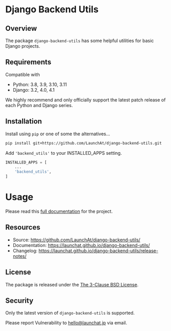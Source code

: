 # Django Backend Utils

## Overview

The package `django-backend-utils` has some helpful utilities for basic Django projects.

## Requirements

Compatible with

* Python: 3.8, 3.9, 3.10, 3.11
* Django: 3.2, 4.0, 4.1

We highly recommend and only officially support the latest patch release of each Python and Django series.

## Installation

Install using `pip` or one of some the alternatives...

```sh
pip install git+https://github.com/LaunchAt/django-backend-utils.git
```

Add `'backend_utils'` to your INSTALLED_APPS setting.

```python
INSTALLED_APPS = [
    ...
    'backend_utils',
]
```

# Usage

Please read this [full documentation](https://launchat.github.io/django-backend-utils/) for the project.

## Resources

* Source: https://github.com/LaunchAt/django-backend-utils/
* Documentation: https://launchat.github.io/django-backend-utils/
* Changelog: https://launchat.github.io/django-backend-utils/release-notes/

## License

The package is released under the [The 3-Clause BSD License](https://github.com/LaunchAt/django-backend-utils/blob/master/LICENSE).

## Security

Only the latest version of `django-backend-utils` is supported.

Please report Vulnerability to [hello@launchat.jp](mailto:hello@launchat.jp) via email.
